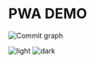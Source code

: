 # PWA DEMO
<picture>
  <source media="(prefers-color-scheme: light)" srcset="https://dev.w3.org/SVG/tools/svgweb/samples/svg-files/USStates.svg">
  <source media="(prefers-color-scheme: dark)" srcset="https://dev.w3.org/SVG/tools/svgweb/samples/svg-files/AJ_Digital_Camera.svg">
  <img src="https://dev.w3.org/SVG/tools/svgweb/samples/svg-files/USStates.svg" alt="Commit graph">
</picture>


![light](https://dev.w3.org/SVG/tools/svgweb/samples/svg-files/USStates.svg#gh-light-mode-only)
![dark](https://dev.w3.org/SVG/tools/svgweb/samples/svg-files/AJ_Digital_Camera.svg#gh-dark-mode-only)

